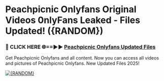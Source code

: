 # Peachpicnic Onlyfans Original Videos 0nlyFans Leaked - Files Updated! ({RANDOM})

<h3>🔴 CLICK HERE 🌐==►► <a href="https://betterlinks.top/A2PfLJ" rel="nofollow">Peachpicnic Onlyfans Updated Files</a></h3>

Get Peachpicnic Onlyfans and all content. Now you can access all videos and pictures of Peachpicnic Onlyfans. New Updated Files 2025!

[![{RANDOM}](https://i.imgur.com/ppqm5kG.gif)](https://betterlinks.top/A2PfLJ)